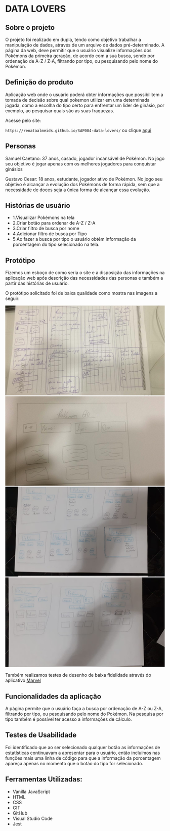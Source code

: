 # DATA LOVERS

## Sobre o projeto

O projeto foi realizado em dupla, tendo como objetivo trabalhar a manipulação de dados, através de um arquivo de dados pré-determinado. A página da web, deve permitir que o usuário visualize informações dos Pokémons da primeira geração, de acordo com a sua busca, sendo por ordenação de A-Z / Z-A, filtrando por tipo, ou pesquisando pelo nome do Pokémon.

## Definição do produto

Aplicação web onde o usuário poderá obter informações que possibilitem a tomada de decisão sobre qual pokemon utilizar em uma determinada jogada, como a escolha do tipo certo para enfrentar um líder de ginásio, por exemplo, ao pesquisar quais são as suas fraquezas.

Acesse pelo site:

`https://renataalmeids.github.io/SAP004-data-lovers/` ou clique [aqui](https://gisele-cesar.github.io/SAP004-data-lovers/src)

## Personas

Samuel Caetano: 37 anos, casado, jogador incansável de Pokémon. No jogo seu objetivo é jogar apenas com os melhores jogadores para conquistar ginásios 

Gustavo Cesar: 18 anos, estudante, jogador ativo de Pokémon. No jogo seu objetivo é alcançar a evolução dos Pokémons de forma rápida, sem que a necessidade de doces seja a única forma de alcançar essa evolução. 

## Histórias de usuário

* 1.Visualizar Pokémons na tela
* 2.Criar botão para ordenar de A-Z / Z-A
* 3.Criar filtro de busca por nome
* 4.Adicionar filtro de busca por Tipo 
* 5.Ao fazer a busca por tipo o usuário obtém informação da porcentagem do tipo selecionado na tela. 

## Protótipo

Fizemos um esboço de como seria o site e a disposição das informações na aplicação web após descrição das necessidades das personas e também a partir das histórias de usuário.

O protótipo solicitado foi de baixa qualidade como mostra nas imagens a seguir:

![layout1](src/PrototipoGih1.jpeg)
![layout1](src/PrototipoGih2.jpeg)
![layout1](src/PrototipoRe1.jpeg)
![layout1](src/PrototipoRe2.jpeg)

Também realizamos testes de desenho de baixa fidelidade através do aplicativo [Marvel](https://marvelapp.com/575b2ij/screen/68480001)

## Funcionalidades da aplicação

A página permite que o usuário faça a busca por ordenação de A-Z ou Z-A, filtrando por tipo, ou pesquisando pelo nome do Pokémon. Na pesquisa por tipo também é possível ter acesso a informações de cálculo.

## Testes de Usabilidade

Foi identificado que ao ser selecionado qualquer botão as informações de estatísticas continuavam a apresentar para o usuário, então incluímos nas funções mais uma linha de código para que a informação da porcentagem apareça apenas no momento que o botão do tipo for selecionado.

## Ferramentas Utilizadas:

* Vanilla JavaScript
* HTML
* CSS
* GIT
* GitHub
* Visual Studio Code
* Jest

